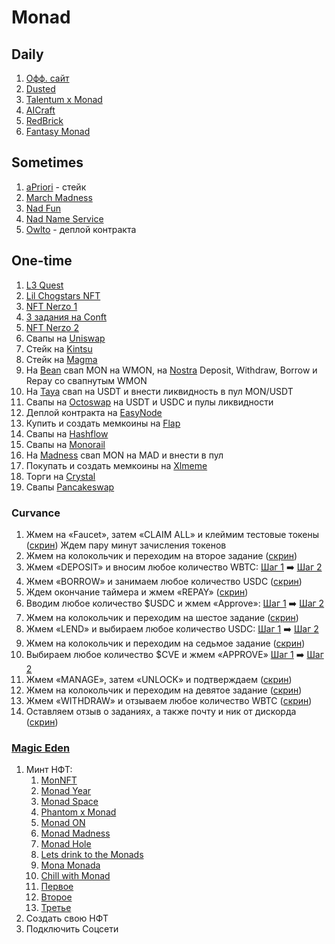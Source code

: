  
# Monad
## Daily
 1. [Офф. сайт](https://testnet.monad.xyz/)
 2. [Dusted](https://www.dusted.app/rewards)
 3. [Talentum x Monad](https://monad.talentum.id/)
 4. [AICraft](https://aicraft.fun/projects/fizen?ref=5FOIIIOADW)
 5. [RedBrick](https://redbrick.land/monad)
 6. [Fantasy Monad](https://monad.fantasy.top/)

## Sometimes
 1. [aPriori](https://stake.apr.io/faucet) - стейк
 2. [March Madness](https://app.levr.bet/march-madness/pregame)
 3. [Nad Fun](https://testnet.nad.fun/)
 4. [Nad Name Service](https://app.nad.domains/)
 5. [Owlto](https://owlto.finance/) - деплой контракта

## One-time
 1. [L3 Quest](https://app.layer3.xyz/quests/monad-explorer-onchaingm)
 2. [Lil Chogstars NFT](https://testnet.lilchogstars.com/)
 3. [NFT Nerzo 1](https://nerzo.xyz/monad)
 4. [3 задания на Conft](https://conft.app/?ref=0i83sohJSYt20uxlNF8KPQ)
 5. [NFT Nerzo 2](https://www.nerzo.xyz/monadking)
 6. Свапы на [Uniswap](https://app.uniswap.org/swap)
 7. Стейк на [Kintsu](https://kintsu.xyz/staking)
 8. Стейк на [Magma](https://www.magmastaking.xyz/?invitedBy=I3T1Xn)
 9. На [Bean](https://swap.bean.exchange/swap?outputCurrency=0x760AfE86e5de5fa0Ee542fc7B7B713e1c5425701) свап MON на WMON, на [Nostra](https://monad.nostra.finance/lend-borrow/WMON/deposit) Deposit, Withdraw, Borrow и Repay со свапнутым WMON
 10. На [Taya](https://app.taya.fi/swap) свап на USDT и внести ликвидность в пул MON/USDT
 11. Свапы на [Octoswap](https://octo.exchange/swap) на USDT и USDC и пулы ликвидности
 12. Деплой контракта на [EasyNode](https://playground.easy-node.xyz/)
 13. Купить и создать мемкоины на [Flap](https://monad.flap.sh/board)
 14. Свапы на [Hashflow](https://app.hashflow.com/?b=1-ETH&q=1-WETH)
 15. Свапы на [Monorail](https://testnet-preview.monorail.xyz/)
 16. На [Madness](https://madness.finance/swap) свап MON на MAD и внести в пул
 17. Покупать и создать мемкоины на [Xlmeme](https://alpha-testnet.xlmeme.com/monad)
 18. Торги на [Crystal](https://app.crystal.exchange/swap)
 19. Свапы [Pancakeswap](https://pancakeswap.finance/swap)



### Curvance
 1. Жмем на «Faucet», затем «CLAIM ALL» и клеймим тестовые токены ([скрин](https://ibb.co/s7h32y9))
Ждем пару минут зачисления токенов
2. Жмем на колокольчик и переходим на второе задание ([скрин](https://ibb.co/7NLjQkhT))
3. Жмем «DEPOSIT» и вносим любое количество WBTC: [Шаг 1](https://ibb.co/8DrDPhLx) ➡️ [Шаг 2](https://ibb.co/gM2gfyJL)
4. Жмем «BORROW» и занимаем любое количество USDС ([скрин](https://ibb.co/RT6hQSdX))
5. Ждем окончание таймера и жмем «REPAY» ([скрин](https://ibb.co/p69yV2yN))
6. Вводим любое количество $USDС и жмем «Approve»: [Шаг 1](https://ibb.co/G31jpbnc) ➡️ [Шаг 2](https://ibb.co/jk78YvXX)
7. Жмем на колокольчик и переходим на шестое задание ([скрин](https://ibb.co/0R5qCf42))
8. Жмем «LEND» и выбираем любое количество USDС: [Шаг 1](https://ibb.co/6cRgzWx6) ➡️ [Шаг 2](https://ibb.co/5XKyWM9r)
9. Жмем на колокольчик и переходим на седьмое задание ([скрин](https://ibb.co/5WbNPm85))
10. Выбираем любое количество $CVE и жмем «APPROVE» [Шаг 1](https://ibb.co/G4dnhhDg) ➡️ [Шаг 2](https://ibb.co/5W7j0BV0)
11. Жмем «MANAGE», затем «UNLOCK» и подтверждаем ([скрин](https://ibb.co/RG4DJ6zB))
12. Жмем на колокольчик и переходим на девятое задание ([скрин](https://ibb.co/SDm1G5kQ))
13. Жмем «WITHDRAW» и отзываем любое количество WBTC ([скрин](https://ibb.co/jPx7DvQh))
14. Оставляем отзыв о заданиях, а также почту и ник от дискорда ([скрин](https://ibb.co/5xcyjFZm))

### [Magic Eden](https://magiceden.io/)

1. Минт НФТ:
	1. [MonNFT](https://magiceden.io/mint-terminal/monad-testnet/0x58494ca89532780a96d8be61ca22826fb28d5266)
	2. [Monad Year](https://magiceden.io/mint-terminal/monad-testnet/0x6f6fd73d4145fa3f90a9c302b0330e691d8cdad9)
	3. [Monad Space](https://magiceden.io/mint-terminal/monad-testnet/0x111eb2d89ece290244e922044bbf32251086ad31)
	4. [Phantom x Monad](https://magiceden.io/mint-terminal/monad-testnet/0xc6a7995aa2cfc5fefbb5eae5d7f0accb5d4b6e2e)
	5. [Monad ON](https://magiceden.io/mint-terminal/monad-testnet/0x7199240eebb02193229aef6fbd54abb11b6fb5de)
	6. [Monad Madness](https://magiceden.io/mint-terminal/monad-testnet/0x003162edb73027b33bc69b81e7454f25217afd1b)
	7. [Monad Hole](https://magiceden.io/mint-terminal/monad-testnet/0x5cb98bc5fd070b75dbef74baa95476f5dc2bf272)
	8. [Lets drink to the Monads](https://magiceden.io/mint-terminal/monad-testnet/0xf9ab863590a4464f0c0a016b18e22a147182bf70)
	9. [Mona Monada](https://magiceden.io/mint-terminal/monad-testnet/0x91adfce3120f47aff29d8aa8fe8c3cab92f7ba4e)
	10. [Chill with Monad](https://magiceden.io/mint-terminal/monad-testnet/0x38bd623a6c8c372edced27df6106bd48c6bfb017)
	11. [Первое](https://magiceden.io/mint-terminal/monad-testnet/0x3b46f41179ea285b386a2182e6168937ed52a458)
	12. [Второе](https://magiceden.io/mint-terminal/monad-testnet/0x1bfacf51da882ef25195d68bd47afada339765a1)
	13. [Третье](https://magiceden.io/mint-terminal/monad-testnet/0xa951bb8126d81d6aeaf73cc335fc7b7444df9520)
2. Создать свою НФТ
3. Подключить Соцсети
